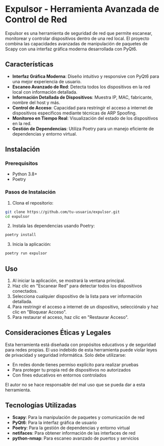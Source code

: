 # Expulsor - Herramienta Avanzada de Control de Red

Expulsor es una herramienta de seguridad de red que permite escanear, monitorear y controlar dispositivos dentro de una red local. El proyecto combina las capacidades avanzadas de manipulación de paquetes de Scapy con una interfaz gráfica moderna desarrollada con PyQt6.

## Características

- **Interfaz Gráfica Moderna**: Diseño intuitivo y responsive con PyQt6 para una mejor experiencia de usuario.
- **Escaneo Avanzado de Red**: Detecta todos los dispositivos en la red local con información detallada.
- **Información Detallada de Dispositivos**: Muestra IP, MAC, fabricante, nombre del host y más.
- **Control de Acceso**: Capacidad para restringir el acceso a internet de dispositivos específicos mediante técnicas de ARP Spoofing.
- **Monitoreo en Tiempo Real**: Visualización del estado de los dispositivos en la red.
- **Gestión de Dependencias**: Utiliza Poetry para un manejo eficiente de dependencias y entorno virtual.

## Instalación

### Prerequisitos
- Python 3.8+
- Poetry

### Pasos de Instalación

1. Clona el repositorio:
```bash
git clone https://github.com/tu-usuario/expulsor.git
cd expulsor
```

2. Instala las dependencias usando Poetry:
```bash
poetry install
```

3. Inicia la aplicación:
```bash
poetry run expulsor
```

## Uso

1. Al iniciar la aplicación, se mostrará la ventana principal.
2. Haz clic en "Escanear Red" para detectar todos los dispositivos conectados.
3. Selecciona cualquier dispositivo de la lista para ver información detallada.
4. Para restringir el acceso a internet de un dispositivo, selecciónalo y haz clic en "Bloquear Acceso".
5. Para restaurar el acceso, haz clic en "Restaurar Acceso".

## Consideraciones Éticas y Legales

Esta herramienta está diseñada con propósitos educativos y de seguridad para redes propias. El uso indebido de esta herramienta puede violar leyes de privacidad y seguridad informática. Solo debe utilizarse:

- En redes donde tienes permiso explícito para realizar pruebas
- Para proteger tu propia red de dispositivos no autorizados
- Con fines educativos en entornos controlados

El autor no se hace responsable del mal uso que se pueda dar a esta herramienta.

## Tecnologías Utilizadas

- **Scapy**: Para la manipulación de paquetes y comunicación de red
- **PyQt6**: Para la interfaz gráfica de usuario
- **Poetry**: Para la gestión de dependencias y entorno virtual
- **netifaces**: Para obtener información de las interfaces de red
- **python-nmap**: Para escaneo avanzado de puertos y servicios